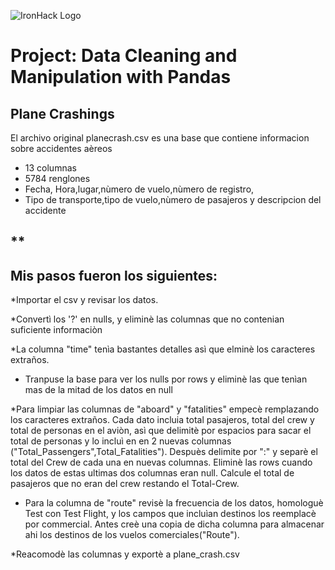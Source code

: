 ![IronHack Logo](https://s3-eu-west-1.amazonaws.com/ih-materials/uploads/upload_d5c5793015fec3be28a63c4fa3dd4d55.png)

# Project: Data Cleaning and Manipulation with Pandas

## Plane Crashings

El archivo original planecrash.csv es una base que contiene informacion sobre accidentes aèreos

* 13 columnas
* 5784 renglones
* Fecha, Hora,lugar,nùmero de vuelo,nùmero de registro,
* Tipo de transporte,tipo de vuelo,nùmero de pasajeros y descripcion del accidente


**
--

## Mis pasos fueron los siguientes:

*Importar el csv y revisar los datos.

*Convertì los '?' en nulls, y eliminè las columnas que no contenian suficiente informaciòn

*La columna "time" tenìa bastantes detalles asì que elminè los caracteres extraños. 

* Tranpuse la base para ver los nulls por rows y eliminè las que tenìan mas de la mitad de los datos en null

*Para limpiar las columnas de "aboard" y "fatalities" empecè remplazando los caracteres extraños.
Cada dato incluia total pasajeros, total del crew y total de personas en el aviòn, asì que delimitè por espacios para sacar el 
total de personas y lo incluì en en 2 nuevas columnas ("Total_Passengers",Total_Fatalities").
Despuès delimite por ":" y separè el total del Crew de cada una en nuevas columnas.
Eliminè las rows cuando los datos de estas ultimas dos columnas eran null.
Calcule el total de pasajeros que no eran del crew restando el Total-Crew.


* Para la columna de "route" revisè la frecuencia de los datos, homologuè Test con Test Flight, y los campos que incluìan destinos los reemplacè por commercial.
Antes creè una copia de dicha columna para almacenar ahi los destinos de los vuelos comerciales("Route").

*Reacomodè las columnas y exportè a plane_crash.csv
